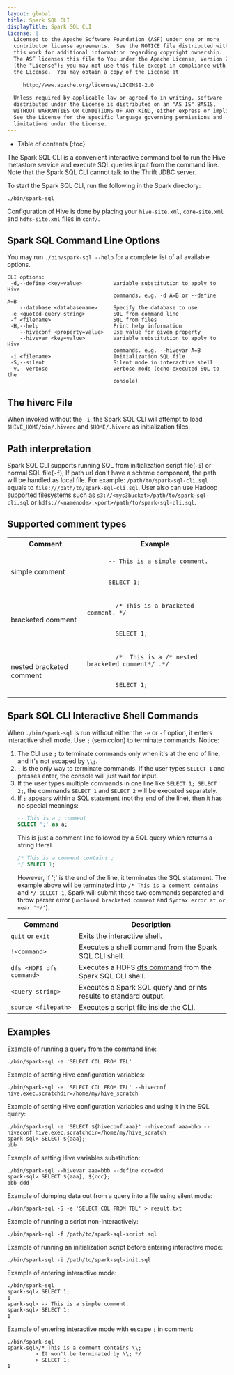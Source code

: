 ```yaml
---
layout: global
title: Spark SQL CLI
displayTitle: Spark SQL CLI
license: |
  Licensed to the Apache Software Foundation (ASF) under one or more
  contributor license agreements.  See the NOTICE file distributed with
  this work for additional information regarding copyright ownership.
  The ASF licenses this file to You under the Apache License, Version 2.0
  (the "License"); you may not use this file except in compliance with
  the License.  You may obtain a copy of the License at
 
     http://www.apache.org/licenses/LICENSE-2.0
 
  Unless required by applicable law or agreed to in writing, software
  distributed under the License is distributed on an "AS IS" BASIS,
  WITHOUT WARRANTIES OR CONDITIONS OF ANY KIND, either express or implied.
  See the License for the specific language governing permissions and
  limitations under the License.
---
```


* Table of contents
{:toc}


The Spark SQL CLI is a convenient interactive command tool to run the Hive metastore service and execute SQL
queries input from the command line. Note that the Spark SQL CLI cannot talk to the Thrift JDBC server.

To start the Spark SQL CLI, run the following in the Spark directory:

    ./bin/spark-sql

Configuration of Hive is done by placing your `hive-site.xml`, `core-site.xml` and `hdfs-site.xml` files in `conf/`.

## Spark SQL Command Line Options

You may run `./bin/spark-sql --help` for a complete list of all available options.

    CLI options:
     -d,--define <key=value>          Variable substitution to apply to Hive
                                      commands. e.g. -d A=B or --define A=B
        --database <databasename>     Specify the database to use
     -e <quoted-query-string>         SQL from command line
     -f <filename>                    SQL from files
     -H,--help                        Print help information
        --hiveconf <property=value>   Use value for given property
        --hivevar <key=value>         Variable substitution to apply to Hive
                                      commands. e.g. --hivevar A=B
     -i <filename>                    Initialization SQL file
     -S,--silent                      Silent mode in interactive shell
     -v,--verbose                     Verbose mode (echo executed SQL to the
                                      console)

## The hiverc File

When invoked without the `-i`, the Spark SQL CLI will attempt to load `$HIVE_HOME/bin/.hiverc` and `$HOME/.hiverc` as initialization files.

## Path interpretation

Spark SQL CLI supports running SQL from initialization script file(`-i`) or normal SQL file(`-f`), If path url don't have a scheme component, the path will be handled as local file.
For example: `/path/to/spark-sql-cli.sql` equals to `file:///path/to/spark-sql-cli.sql`. User also can use Hadoop supported filesystems such as `s3://<mys3bucket>/path/to/spark-sql-cli.sql` or `hdfs://<namenode>:<port>/path/to/spark-sql-cli.sql`.

## Supported comment types

<table class="table">
<tr><th>Comment</th><th>Example</th></tr>
<tr>
  <td>simple comment</td>
  <td>
  <code>
      -- This is a simple comment.
      <br>
      SELECT 1;
  </code>
  </td>
</tr>
<tr>
  <td>bracketed comment</td>
  <td>
    <code>
        /* This is a bracketed comment. */
        <br>
        SELECT 1;
    </code>
  </td>
</tr>
<tr>
  <td>nested bracketed comment</td>
  <td>
    <code>
        /*  This is a /* nested bracketed comment*/ .*/
        <br>
        SELECT 1;
    </code>
  </td>
</tr>
</table>

## Spark SQL CLI Interactive Shell Commands

When `./bin/spark-sql` is run without either the `-e` or `-f` option, it enters interactive shell mode.
Use `;` (semicolon) to terminate commands. Notice:
1. The CLI use `;` to terminate commands only when it's at the end of line, and it's not escaped by `\\;`.
2. `;` is the only way to terminate commands. If the user types `SELECT 1` and presses enter, the console will just wait for input.
3. If the user types multiple commands in one line like `SELECT 1; SELECT 2;`, the commands `SELECT 1` and `SELECT 2` will be executed separately.
4. If `;` appears within a SQL statement (not the end of the line), then it has no special meanings:
   ```sql
   -- This is a ; comment
   SELECT ';' as a;
   ```
   This is just a comment line followed by a SQL query which returns a string literal.
   ```sql
   /* This is a comment contains ;
   */ SELECT 1;
   ```
   However, if ';' is the end of the line, it terminates the SQL statement. The example above will be terminated into  `/* This is a comment contains ` and `*/ SELECT 1`, Spark will submit these two commands separated and throw parser error (`unclosed bracketed comment` and `Syntax error at or near '*/'`).

<table class="table">
<tr><th>Command</th><th>Description</th></tr>
<tr>
  <td><code>quit</code> or <code>exit</code></td>
  <td>Exits the interactive shell.</td>
</tr>
<tr>
  <td><code>!&lt;command&gt;</code></td>
  <td>Executes a shell command from the Spark SQL CLI shell.</td>
</tr>
<tr>
  <td><code>dfs &lt;HDFS dfs command&gt;</code></td>
  <td>Executes a HDFS <a href="https://hadoop.apache.org/docs/stable/hadoop-project-dist/hadoop-hdfs/HDFSCommands.html#dfs">dfs command</a> from the Spark SQL CLI shell.</td>
</tr>
<tr>
  <td><code>&lt;query string&gt;</code></td>
  <td>Executes a Spark SQL query and prints results to standard output.</td>
</tr>
<tr>
  <td><code>source &lt;filepath&gt;</code></td>
  <td>Executes a script file inside the CLI.</td>
</tr>
</table>

## Examples

Example of running a query from the command line:

    ./bin/spark-sql -e 'SELECT COL FROM TBL'

Example of setting Hive configuration variables:

    ./bin/spark-sql -e 'SELECT COL FROM TBL' --hiveconf hive.exec.scratchdir=/home/my/hive_scratch
    
Example of setting Hive configuration variables and using it in the SQL query:

    ./bin/spark-sql -e 'SELECT ${hiveconf:aaa}' --hiveconf aaa=bbb --hiveconf hive.exec.scratchdir=/home/my/hive_scratch
    spark-sql> SELECT ${aaa};
    bbb
    
Example of setting Hive variables substitution:
    
    ./bin/spark-sql --hivevar aaa=bbb --define ccc=ddd
    spark-sql> SELECT ${aaa}, ${ccc};
    bbb ddd

Example of dumping data out from a query into a file using silent mode:

    ./bin/spark-sql -S -e 'SELECT COL FROM TBL' > result.txt

Example of running a script non-interactively:

    ./bin/spark-sql -f /path/to/spark-sql-script.sql

Example of running an initialization script before entering interactive mode:

    ./bin/spark-sql -i /path/to/spark-sql-init.sql

Example of entering interactive mode:

    ./bin/spark-sql
    spark-sql> SELECT 1;
    1
    spark-sql> -- This is a simple comment.
    spark-sql> SELECT 1;
    1

Example of entering interactive mode with escape `;` in comment:

    ./bin/spark-sql
    spark-sql>/* This is a comment contains \\;
             > It won't be terminated by \\; */
             > SELECT 1;
    1
